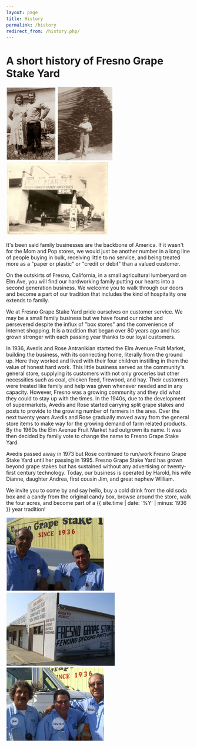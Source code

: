```yaml
---
layout: page
title: History
permalink: /history
redirect_from: /history.php/
---
```


# A short history of Fresno Grape Stake Yard

<div class="text-center margin-bottom">
    <a href="http://i.imgur.com/dL1oP.jpg" rel="lightbox"><img
        src="images/thumbs/h1.jpg" alt="Founders" /></a>
    <a href="http://i.imgur.com/wyx50.jpg" rel="lightbox"><img
        src="images/thumbs/h2.jpg" alt="Harold as a young boy" /></a>
    <a href="http://i.imgur.com/btjJ5.jpg" rel="lightbox"><img
        src="images/thumbs/h3.jpg" alt="Old school" /></a>
</div>

It's been said family businesses are the backbone of America.
If it wasn't for the Mom and Pop stores, we would just be another number in a long line of people buying in bulk, receiving little to no service, and being treated more as a "paper or plastic" or "credit or debit" than a valued customer.

On the outskirts of Fresno, California, in a small agricultural lumberyard on Elm Ave, you will find our hardworking family putting our hearts into a second generation business.
We welcome you to walk through our doors and become a part of our tradition that includes the kind of hospitality one extends to family.

We at Fresno Grape Stake Yard pride ourselves on customer service.
We may be a small family business but we have found our niche and persevered despite the influx of "box stores" and the convenience of Internet shopping.
It is a tradition that began over 80 years ago and has grown stronger with each passing year thanks to our loyal customers.

In 1936, Avedis and Rose Antranikian started the Elm Avenue Fruit Market, building the business, with its connecting home, literally from the ground up.
Here they worked and lived with their four children instilling in them the value of honest hard work.
This little business served as the community's general store, supplying its customers with not only groceries but other necessities such as coal, chicken feed, firewood, and hay.
Their customers were treated like family and help was given whenever needed and in any capacity.
However, Fresno was a growing community and they did what they could to stay up with the times.
In the 1940s, due to the development of supermarkets, Avedis and Rose started carrying split grape stakes and posts to provide to the growing number of farmers in the area.
Over the next twenty years Avedis and Rose gradually moved away from the general store items to make way for the growing demand of farm related products.
By the 1960s the Elm Avenue Fruit Market had outgrown its name.
It was then decided by family vote to change the name to Fresno Grape Stake Yard.

Avedis passed away in 1973 but Rose continued to run/work Fresno Grape Stake Yard until her passing in 1995.
Fresno Grape Stake Yard has grown beyond grape stakes but has sustained without any advertising or twenty-first century technology.
Today, our business is operated by Harold, his wife Dianne, daughter Andrea, first cousin Jim, and great nephew William.

We invite you to come by and say hello, buy a cold drink from the old soda box and a candy from the original candy box, browse around the store, walk the four acres, and become part of a {{ site.time | date: '%Y' | minus: 1936 }} year tradition!

<div class="text-center anti-margin-bottom">
    <a href="http://i.imgur.com/iVlb0.jpg" rel="lightbox"><img
        src="images/thumbs/h4.jpg" alt="Harold and Stan today" /></a>
    <a href="http://i.imgur.com/B6Gkm.jpg" rel="lightbox"><img
        src="images/thumbs/h5.jpg" alt="The Grape Stake Yard today" /></a>
    <a href="http://i.imgur.com/tFzVc.jpg" rel="lightbox">
      <img src="assets/thumbs/harold-jim.jpg" alt="Jim, Harold, and Stan" />
    </a>
</div>
